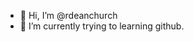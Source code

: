 - 👋 Hi, I’m @rdeanchurch
- 🌱 I’m currently trying to learning github.

<!---
rdeanchurch/rdeanchurch is a ✨ special ✨ repository because its `README.md` (this file) appears on your GitHub profile.
You can click the Preview link to take a look at your changes.
--->
